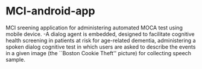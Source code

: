 # MCI-android-app
MCI sreening application for administering automated MOCA test using mobile device.
-A dialog agent is embedded, designed to facilitate cognitive health screening in 
patients at risk for age-related dementia, administering a spoken dialog 
cognitive test in which users are asked to  describe the events in a given image (the ``Boston Cookie Theft'' picture)
for collecting speech sample. 

